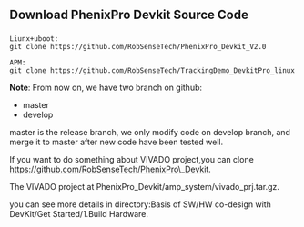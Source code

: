 ## Download PhenixPro Devkit Source Code

### 

```
Liunx+uboot:
git clone https://github.com/RobSenseTech/PhenixPro_Devkit_V2.0

APM:
git clone https://github.com/RobSenseTech/TrackingDemo_DevkitPro_linux
```

**Note**: From now on, we have two branch on github:

* master
* develop

master is the release branch, we only modify code on develop branch, and merge it to master after new code have been tested well.

If you want to do something about VIVADO project,you can clone https://github.com/RobSenseTech/PhenixPro\_Devkit.

The VIVADO project at PhenixPro\_Devkit/amp\_system/vivado\_prj.tar.gz.

you can see more details in directory:Basis of SW/HW co-design with DevKit/Get Started/1.Build Hardware.



